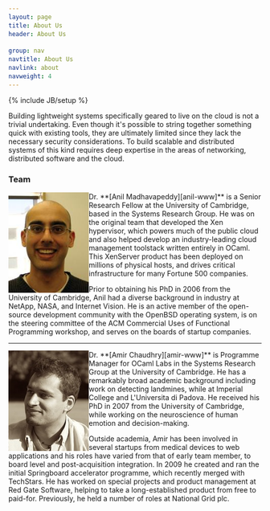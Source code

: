 ```yaml
---
layout: page
title: About Us
header: About Us

group: nav
navtitle: About Us
navlink: about
navweight: 4
---
```

{% include JB/setup %}

Building lightweight systems specifically geared to live on the cloud is not 
a trivial undertaking.  Even though it's possible to string together 
something quick with existing tools, they are ultimately limited since they 
lack the necessary security considerations.  To build scalable and 
distributed systems of this kind requires deep expertise in the areas of 
networking, distributed software and the cloud.  
<!-- Those are the people who understand what is practicable and how to sensibly construct, test and deploy such products. -->

### Team


<img style="float:left;" src="/images/anil.jpg">
Dr. **[Anil Madhavapeddy][anil-www]** is a Senior Research Fellow at the 
University of Cambridge, based in the Systems Research Group. He was on the 
original team that developed the Xen hypervisor, which powers much of the 
public cloud and also helped develop an industry-leading cloud management 
toolstack written entirely in OCaml. This XenServer product has been 
deployed on millions of physical hosts, and drives critical infrastructure 
for many Fortune 500 companies.

Prior to obtaining his PhD in 2006 from the University of Cambridge, Anil 
had a diverse background in industry at NetApp, NASA, and Internet Vision. 
He is an active member of the open-source development community with the 
OpenBSD operating system, is on the steering committee of the ACM Commercial 
Uses of Functional Programming workshop, and serves on the boards of startup 
companies. 

----

<img style="float:left;" src="/images/amir.jpg">
Dr. **[Amir Chaudhry][amir-www]** is Programme Manager for OCaml Labs in the 
Systems Research Group at the University of Cambridge.  He has a remarkably 
broad academic background including work on detecting landmines, while at 
Imperial College and L'Universita di Padova.  He received his PhD in 2007 from the University of Cambridge, while working on the
neuroscience of human emotion and decision-making.


Outside academia, Amir has been involved in several startups from medical 
devices to web applications and his roles have varied from that of early 
team member, to board level and post-acquisition integration. 
In 2009 he created and 
ran the initial Springboard accelerator programme, which recently merged 
with TechStars.  He has worked on special projects and product management 
at Red Gate Software, helping to take a long-established product from free 
to paid-for. Previously, he held a number of roles at National Grid plc.

[anil-www]: http://anil.recoil.org
[amir-www]: http://amirchaudhry.com

<!--
## Approach

Lorem ipsum dolor sit amet, consectetur adipisicing elit, sed do eiusmod tempor incididunt ut labore et dolore magna aliqua. Ut enim ad minim veniam, quis nostrud exercitation ullamco laboris nisi ut aliquip ex ea commodo consequat. Duis aute irure dolor in reprehenderit in voluptate velit esse cillum dolore eu fugiat nulla pariatur. Excepteur sint occaecat cupidatat non proident, sunt in culpa qui officia deserunt mollit anim id est laborum
-->

<!--- #### credits

- Jekyll-bootstrap
- GitHub Pages
- Bootswatch theme

-->